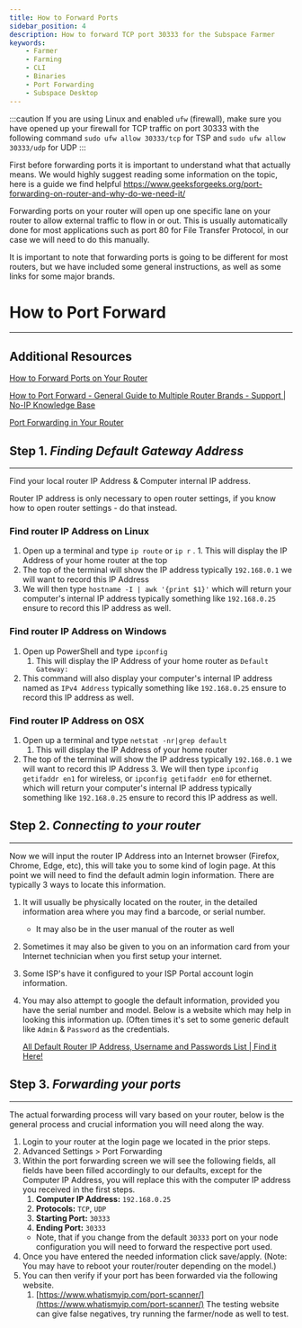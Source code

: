 ```yaml
---
title: How to Forward Ports
sidebar_position: 4
description: How to forward TCP port 30333 for the Subspace Farmer
keywords:
    - Farmer
    - Farming
    - CLI
    - Binaries
    - Port Forwarding
    - Subspace Desktop
---
```


:::caution
If you are using Linux and enabled `ufw` (firewall), make sure you have opened up your firewall for TCP traffic on port 30333 with the following command `sudo ufw allow 30333/tcp` for TSP and `sudo ufw allow 30333/udp` for UDP
:::

First before forwarding ports it is important to understand what that actually means. We would highly suggest reading some information on the topic, here is a guide we find helpful https://www.geeksforgeeks.org/port-forwarding-on-router-and-why-do-we-need-it/

Forwarding ports on your router will open up one specific lane on your router to allow external traffic to flow in or out. This is usually automatically done for most applications such as port 80 for File Transfer Protocol, in our case we will need to do this manually.

It is important to note that forwarding ports is going to be different for most routers, but we have included some general instructions, as well as some links for some major brands.


# How to Port Forward
---
## Additional Resources

[How to Forward Ports on Your Router](https://www.lifewire.com/how-to-port-forward-4163829)

[How to Port Forward - General Guide to Multiple Router Brands - Support | No-IP Knowledge Base](https://www.noip.com/support/knowledgebase/general-port-forwarding-guide/)

[Port Forwarding in Your Router](https://portforward.com/how-to-port-forward/)

## Step 1. *Finding Default Gateway Address*
---
Find your local router IP Address & Computer internal IP address.

Router IP address is only necessary to open router settings, if you know how to open router settings - do that instead.

### Find router IP Address on Linux
1. Open up a terminal and type `ip route` or `ip r` .
        1. This will display the IP Address of your home router at the top
2. The top of the terminal will show the IP address typically `192.168.0.1` we will want to record this IP Address
3. We will then type `hostname -I | awk '{print $1}'`  which will return your computer's internal IP address typically something like `192.168.0.25` ensure to record this IP address as well.

### Find router IP Address on Windows
1. Open up PowerShell and type `ipconfig`
    1. This will display the IP Address of your home router as `Default Gateway:`
2. This command will also display your computer's internal IP address named as `IPv4 Address` typically something like `192.168.0.25` ensure to record this IP address as well.

### Find router IP Address on OSX
1. Open up a terminal and type `netstat -nr|grep default`
    1. This will display the IP Address of your home router
2. The top of the terminal will show the IP address typically `192.168.0.1` we will want to record this IP Address
    3. We will then type `ipconfig getifaddr en1` for wireless, or `ipconfig getifaddr en0` for ethernet.  which will return your computer's internal IP address typically something like `192.168.0.25` ensure to record this IP address as well.

## Step 2. *Connecting to your router*
---
Now we will input the router IP Address into an Internet browser (Firefox, Chrome, Edge, etc), this will take you to some kind of login page. At this point we will need to find the default admin login information. There are typically 3 ways to locate this information.

1. It will usually be physically located on the router, in the detailed information area where you may find a barcode, or serial number.
    * It may also be in the user manual of the router as well
2. Sometimes it may also be given to you on an information card from your Internet technician when you first setup your internet.
3. Some ISP's have it configured to your ISP Portal account login information.
4. You may also attempt to google the default information, provided you have the serial number and model. Below is a website which may help in looking this information up. (Often times it's set to some generic default like `Admin` & `Password` as the credentials.

    [All Default Router IP Address, Username and Passwords List | Find it Here!](https://routerslogin.com/all/default-router-list)

## Step 3. *Forwarding your ports*
---
The actual forwarding process will vary based on your router, below is the general process and crucial information you will need along the way.

1. Login to your router at the login page we located in the prior steps.
2. Advanced Settings > Port Forwarding
3. Within the port forwarding screen we will see the following fields, all fields have been filled accordingly to our defaults, except for the Computer IP Address, you will replace this with the computer IP address you received in the first steps.
    1. **Computer IP Address:** `192.168.0.25`
    2. **Protocols:** `TCP`, `UDP`
    3. **Starting Port:** `30333`
    4. **Ending Port:** `30333`
    * Note, that if you change from the default `30333` port on your node configuration you will need to forward the respective port used.
4. Once you have entered the needed information click save/apply. (Note: You may have to reboot your router/router depending on the model.)
5. You can then verify if your port has been forwarded via the following website.
    1. [https://www.whatismyip.com/port-scanner/](https://www.whatismyip.com/port-scanner/)
      The testing website can give false negatives, try running the farmer/node as well to test.
